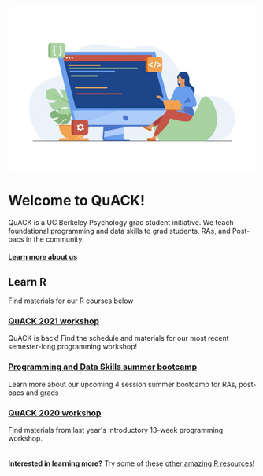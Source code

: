 
![image](code.jpeg)

# Welcome to QuACK!
QuACK is a UC Berkeley Psychology grad student initiative. We teach foundational programming and data skills to grad students, RAs, and Post-bacs in the community.

#### [Learn more about us](https://ucb-psychology-quack.github.io/site/about/about)

## Learn R
Find materials for our R courses below
### [QuACK 2021 workshop](https://ucb-psychology-quack.github.io/site/QuACK2021/QuACK2021)
QuACK is back! Find the schedule and materials for our most recent semester-long programming workshop!
### [Programming and Data Skills summer bootcamp](https://ucb-psychology-quack.github.io/site/summer_bootcamp/bootcamp)
Learn more about our upcoming 4 session summer bootcamp for RAs, post-bacs and grads
### [QuACK 2020 workshop](https://ucb-psychology-quack.github.io/site/QuACK2020/QuACK_2020)
Find materials from last year's introductory 13-week programming workshop. 
<br />
<br />
<br />
**Interested in learning more?** Try some of these [other amazing R resources!](https://ucb-psychology-quack.github.io/site/resources/r-resources) 
